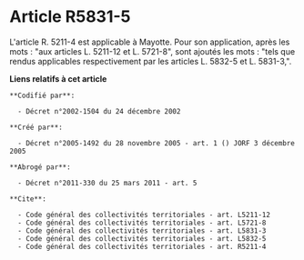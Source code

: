 # Article R5831-5

L'article R. 5211-4 est applicable à Mayotte. Pour son application, après les mots : "aux articles L. 5211-12 et L. 5721-8",
sont ajoutés les mots : "tels que rendus applicables respectivement par les articles L. 5832-5 et L. 5831-3,".

**Liens relatifs à cet article**

	**Codifié par**:

	  - Décret n°2002-1504 du 24 décembre 2002

	**Créé par**:

	  - Décret n°2005-1492 du 28 novembre 2005 - art. 1 () JORF 3 décembre 2005

	**Abrogé par**:

	  - Décret n°2011-330 du 25 mars 2011 - art. 5

	**Cite**:

	  - Code général des collectivités territoriales - art. L5211-12
	  - Code général des collectivités territoriales - art. L5721-8
	  - Code général des collectivités territoriales - art. L5831-3
	  - Code général des collectivités territoriales - art. L5832-5
	  - Code général des collectivités territoriales - art. R5211-4
